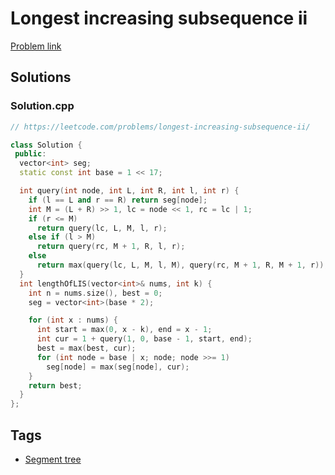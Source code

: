 # Longest increasing subsequence ii

[Problem link](https://leetcode.com/problems/longest-increasing-subsequence-ii/)

## Solutions


### Solution.cpp
```cpp
// https://leetcode.com/problems/longest-increasing-subsequence-ii/

class Solution {
 public:
  vector<int> seg;
  static const int base = 1 << 17;

  int query(int node, int L, int R, int l, int r) {
    if (l == L and r == R) return seg[node];
    int M = (L + R) >> 1, lc = node << 1, rc = lc | 1;
    if (r <= M)
      return query(lc, L, M, l, r);
    else if (l > M)
      return query(rc, M + 1, R, l, r);
    else
      return max(query(lc, L, M, l, M), query(rc, M + 1, R, M + 1, r));
  }
  int lengthOfLIS(vector<int>& nums, int k) {
    int n = nums.size(), best = 0;
    seg = vector<int>(base * 2);

    for (int x : nums) {
      int start = max(0, x - k), end = x - 1;
      int cur = 1 + query(1, 0, base - 1, start, end);
      best = max(best, cur);
      for (int node = base | x; node; node >>= 1)
        seg[node] = max(seg[node], cur);
    }
    return best;
  }
};
```
## Tags

* [Segment tree](/Collections/segment-tree.md#segment-tree)
